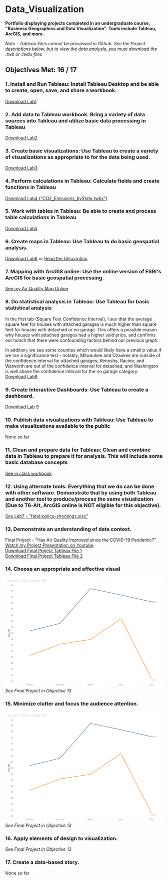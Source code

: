 # Data_Visualization
**Portfolio displaying projects completed in an undergraduate course, "Business Geographics and Data Visualization". Tools include Tableau, ArcGIS, and more.**   
  
*Note - Tableau Files cannot be previewed in Github. See the Project descriptions below, but to view the data analysis, you must download the .twb or .twbx files* 

  
## Objectives Met:  16 / 17
### 1. Install and Run Tableau: Install Tableau Desktop and be able to create, open, save, and share a workbook.     
[Download Lab1](./Lab1.twbx)  

### 2. Add data to Tableau workbook: Bring a variety of data sources into Tableau and utilize basic data processing in Tableau    
[Download Lab2](./Lab2.twbx) 

### 3. Create basic visualizations: Use Tableau to create a variety of visualizations as appropriate to for the data being used.    
[Download Lab3](./Lab3.twbx) 

### 4. Perform calculations in Tableau: Calculate fields and create functions in Tableau    
[Download Lab4 ("CO2_Emissions_byState.twbx") ](./CO2_Emissions_byState.twbx)  

### 5. Work with tables in Tableau: Be able to create and process table calculations in Tableau       
[Download Lab5](./Lab5.twbx)  

### 6. Create maps in Tableau: Use Tableau to do basic geospatial analysis.     
[Download Lab6](./Lab6.twbx) or [Read the Description](./Lab6_Description.pdf)

### 7. Mapping with ArcGIS online: Use the online version of ESRI's ArcGIS for basic geospatial processing.   
[See my Air Quality Map Online](https://arcg.is/1rHu98)  

### 8. Do statistical analysis in Tableau: Use Tableau for basic statistical analysis      
In the first tab (Square Feet Confidence Interval), I see that the average square feet for houses with attached garages is much higher than square feet for houses with detached or no garage. This offers a possible reason why houses with attached garages had a higher sold price, and confirms our hunch that there were confounding factors behind our previous graph.

In addition, we see some counties which would likely have a small p value if we ran a significance test - notably, Milwaukee and Ozaukee are outside of the confidence interval for attached garages; Kenosha, Racine, and Walworth are out of the confidence interval for detached; and Washington is well above the confidence interval for the no garage category.   
[Download Lab8](./Lab8.twbx)  

### 9. Create Interactive Dashboards: Use Tableau to create a dashboard.      
[Download Lab 9](./Lab9.twbx)    

### 10. Publish data visualizations with Tableau: Use Tableau to make visualizations available to the public      
None so far  

### 11. Clean and prepare data for Tableau: Clean and combine data in Tableau to prepare it for analysis. This will include some basic database concepts      
[See in class workbook](./InClass9-28.twbx)  

### 12. Using alternate tools: Everything that we do can be done with other software. Demonstrate that by using both Tableau and another tool to produce/process the same visualization (Due to T6-Alt, ArcGIS online is NOT eligible for this objective).       
[See Lab7 - "fatal-police-shootings.xlsx"](./fatal-police-shootings.xlsx)  

### 13. Demonstrate an understanding of data context.  
Final Project - "Has Air Quality Improved since the COVID-19 Pandemic?"  
[Watch my Project Presentation on Youtube](https://youtu.be/pEjmn405S2U)  
[Download Final Project Tableau File 1](./Final_Project.twbx)  
[Download Final Project Tableau File 2](./Final_Joined.twbx)  

### 14. Choose an appropriate and effective visual   
![Image of Effective Visual](./AQI_Effective_Visual.PNG)  
*See Final Project in Objective 13*   

### 15. Minimize clutter and focus the audience attention.  
![Image of Minimizing Clutter](./AQI_Minimize_Clutter.PNG)  
*See Final Project in Objective 13*     

### 16. Apply elements of design to visualization.  
*See Final Project in Objective 13*   
 
### 17. Create a data-based story.  
None so far 
